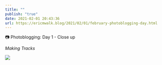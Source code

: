 ```yaml
---
title: ""
publish: "true"
date: 2021-02-01 20:43:36
url: https://ericmwalk.blog/2021/02/01/february-photoblogging-day.html
---
```


📷 Photoblogging: Day 1 - Close up


*Making Tracks*

![](https://ericmwalk.blog/uploads/2021/ab920cf28d.jpg)